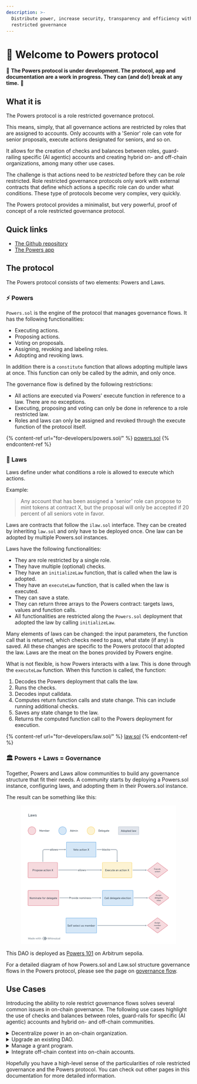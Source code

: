 ```yaml
---
description: >-
  Distribute power, increase security, transparency and efficiency with role
  restricted governance
---
```


# 💪 Welcome to Powers protocol

🚧 **The Powers protocol is under development. The protocol, app and documentation are a work in progress. They can (and do!) break at any time.** 🚧

## What it is

The Powers protocol is a role restricted governance protocol.

This means, simply, that all governance actions are restricted by roles that are assigned to accounts. Only accounts with a 'Senior' role can vote for senior proposals, execute actions designated for seniors, and so on.

It allows for the creation of checks and balances between roles, guard-railing specific (AI agentic) accounts and creating hybrid on- and off-chain organizations, among many other use cases.

The challenge is that actions need to be _restricted_ before they can be _role_ restricted. Role restricted governance protocols only work with external contracts that define which actions a specific role can do under what conditions. These type of protocols become very complex, very quickly.

The Powers protocol provides a minimalist, but very powerful, proof of concept of a role restricted governance protocol.

## Quick links

* [The Github repository](https://github.com/7Cedars/powers)
* [The Powers app](https://powers-protocol.vercel.app/#usecases)

## The protocol

The Powers protocol consists of two elements: Powers and Laws.

### ⚡ Powers

`Powers.sol` is the engine of the protocol that manages governance flows. It has the following functionalities:

* Executing actions.
* Proposing actions.
* Voting on proposals.
* Assigning, revoking and labeling roles.
* Adopting and revoking laws.

In addition there is a `constitute` function that allows adopting multiple laws at once. This function can only be called by the admin, and only once.

The governance flow is defined by the following restrictions:

* All actions are executed via Powers' execute function in reference to a law. There are no exceptions.
* Executing, proposing and voting can only be done in reference to a role restricted law.
* Roles and laws can only be assigned and revoked through the execute function of the protocol itself.

{% content-ref url="for-developers/powers.sol/" %}
[powers.sol](for-developers/powers.sol/)
{% endcontent-ref %}

### 📜 Laws

Laws define under what conditions a role is allowed to execute which actions.

Example:

> Any account that has been assigned a 'senior' role can propose to mint tokens at contract X, but the proposal will only be accepted if 20 percent of all seniors vote in favor.

Laws are contracts that follow the `ilaw.sol` interface. They can be created by inheriting `law.sol` and only have to be deployed once. One law can be adopted by multiple Powers.sol instances.

Laws have the following functionalities:

* They are role restricted by a single role.
* They have multiple (optional) checks.
* They have an `initializeLaw` function, that is called when the law is adopted.
* They have an `executeLaw` function, that is called when the law is executed.
* They can save a state.
* They can return three arrays to the Powers contract: targets laws, values and function calls.
* All functionalities are restricted along the `Powers.sol` deployment that adopted the law by calling `initializeLaw`.

Many elements of laws can be changed: the input parameters, the function call that is returned, which checks need to pass, what state (if any) is saved. All these changes are specific to the Powers protocol that adopted the law. Laws are the meat on the bones provided by Powers engine.

What is not flexible, is how Powers interacts with a law. This is done through the `executeLaw` function. When this function is called, the function:

1. Decodes the Powers deployment that calls the law.
2. Runs the checks.
3. Decodes input calldata.
4. Computes return function calls and state change. This can include running additional checks.
5. Saves any state change to the law.
6. Returns the computed function call to the Powers deployment for execution.

{% content-ref url="for-developers/law.sol/" %}
[law.sol](for-developers/law.sol/)
{% endcontent-ref %}

### 🏛️ Powers + Laws = Governance

Together, Powers and Laws allow communities to build any governance structure that fit their needs. A community starts by deploying a Powers.sol instance, configuring laws, and adopting them in their Powers.sol instance.

The result can be something like this:

<figure><img src=".gitbook/assets/image (8).png" alt=""><figcaption></figcaption></figure>

This DAO is deployed as [Powers 101](https://powers-protocol.vercel.app/421614/0x86d56c2E4e88aa93bFD08221490023Ab686670B3) on Arbitrum sepolia.

For a detailed diagram of how Powers.sol and Law.sol structure governance flows in the Powers protocol, please see the page on [governance flow](for-developers/governance-flow.md).

## Use Cases

Introducing the ability to role restrict governance flows solves several common issues in on-chain governance. The following use cases highlight the use of checks and balances between roles, guard-rails for specific (AI agentic) accounts and hybrid on- and off-chain communities.

<details>

<summary>Decentralize power in an on-chain organization.</summary>

**Problem**: Many decision-making processes in on-chain organisations are highly centralized: Either token based voting is dominated by a few whales, or a multisig account controls crucial decision-making processes. This not only destroys the promise of decentralized on-chain governance but also renders governance susceptible to hostile vote capture.

**Solution**: With the Powers protocol it is possible to create mechanisms that check and balance powers between roles. For example, it is possible to create a governance chain where one role is allowed to pass (but not execute) an action, another to veto an action and a third to execute a (previously passed) action. This is a well known, and effective, way of addressing the centralization of power in communities. The most famous, but more elaborate, example is the separation between legislative, judicial and executive powers.

**Implementation**: Because the Powers protocol creates an action ID by hashing calldata, nonce and law address, it can check if another law has executed the same calldata and nonce. As Law.sol instances conditionally return calldata to Powers.sol, we can make them conditional on the execution of another law. When roles that control these different laws are assigned through divergent means, we can build a very secure and decentralised governance system.

**Example**: [Separated Powers](https://powers-protocol.vercel.app/421614/0x42021Ffe27BE8CAACE2d3dE2336fdE3D0CA314Ee) is an example that balances the power to execute actions between token users, holders and developers.

</details>

<details>

<summary>Upgrade an existing DAO.</summary>

**Problem**: How to upgrade an existing DAO? Many of the most popular governance protocols are hard, if not impossible, to change. Is it possible to upgrade an existing DAO and start using the Powers protocol without having to abandon established governance mechanisms?

**Solution**: Yes. An existing DAO can start to use the Powers protocol without having to abandon its governance mechanisms. Even better, the extent that a community governs itself through its existing protocol or a new Powers deployment can be changed on a law-by-law basis. The Powers protocol provides a flexible, modular and governed process for upgrading on-chain communities. It allows for a gradual transformation of an existing DAO to one governed by Powers.

**Implementation**: First, in a newly deployed Powers protocol a role has to be designated to the existing DAO. Second, a governance chain needs to be implemented that allows for the adoption and revoking of laws. This chain can be setup as permissive or restrictive as needed, but the existing DAO should probably have the final say when adopting or revoking a law.

With this setup, it is possible to start out with very few (or no) assets in the new Powers protocol and start setting up several tasks governed by Powers. As confidence in the protocol grows, the DAO can send more assets to the protocol, and add new tasks and roles. The transition is complete when all stakeholders and tasks from the previous DAO are represented in the new Powers governance system and the DAO has transferred all its assets. The existing DAO can then be removed as a role holder.

**Example**: See [Governed Upgrades](https://powers-protocol.vercel.app/421614/0xA2F6e9cC2c3d2E10708C825BA25b2C900f0b65A3) as an example of an on-chain organisation with a governed upgradable governance system and a legacy DAO as role holder.

</details>

<details>

<summary>Manage a grant program.</summary>

**Problem**: The premise of a grant program is simple. A DAO allocates assets in support for a particular goal (say support protocol development) and it delegates the power to decide who actually gets this money to representatives of the organisation. As it stands, this means transferring the assets to a new, separate, protocol that manages asset allocation.

This brings a whole set of new challenges around accountability: how to hold DAO representatives to account if the misbehave, how to hold grant recipients to account for meeting targets and, in the most extreme case, how to stop a program and get money back if it does not achieve its intended aim? Solving these issues involves a lot of overhead and legal wrangling, not to speak of bringing back in issues around the centralization of power.

**Solution**: Use a role restricted governance protocol. Combining laws and roles, an on-chain community can manage asset allocation through multiple roles that devolve responsibilities to each other, while holding each other to account.

**Implementation**: As Powers allows to define responsibilities precisely, it is straightforward to define a 'grant' law is only accessible to council members and gives access to, say, 50 ETH. It can then be made conditional on a proposal made by an applicant and a majority vote among council members. If the grant does not have the intended impact, an executive council can revoke the grant program. Any designated ether will automatically remain in the community.

Note that this also means that all decisions made by the grant council are logged, increasing transparency. It is also possible to implement procedures to challenge grant council decisions, to create a representation of grant recipients in the DAO, and more.

**Example**: See [Managed Grants](https://powers-protocol.vercel.app/421614/0x76fFD4AF28f0120C623aD47A6d5E48DE85428D7A) as an example of a grant program governed by the Powers protocol.

</details>

<details>

<summary>Integrate off-chain context into on-chain accounts.</summary>

**Problem**: Accounts do not have context, but members of a community do. This creates several concrete challenges in on-chain organisations: how to deal with the plurality of legal regimes in which community members live? How to deal with accounts that are not human, such as institutions and AI agents? How do we attest members using off-chain data? We somehow need to bring in off-chain contextualise on-chain accounts.

**Solution**: The above problems point to the use of oracles. These are services that provide off-chain data to on-chain smart contracts. The crucial challenge of these services is that they are asynchronous: they do not return data in the same block that it was requested. A seamless way to integrate asynchronous services into governance processes is needed. The Powers protocol provides exactly this.

**Implementation**: There are several implementations for different specific problems:

* We can randomize the allocation of roles to accounts. Similar to how citizens are called on for jury duty in the USA.
* We can create a law that designates roles to accounts depending on the country of residence of the human that owns the account.
* We can create a law that in which an AI agent assesses if a proposal should pass or not.

**Example**: See Beyond the Divide \[TBI] as an example of a Powers protocol implementation that includes all of the above mechanisms.

</details>

Hopefully you have a high-level sense of the particularities of role restricted governance and the Powers protocol. You can check out other pages in this documentation for more detailed information.
